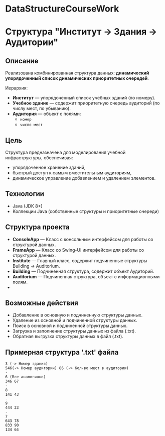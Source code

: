 ﻿# DataStructureCourseWork
# Структура "Институт → Здания → Аудитории"

## Описание

Реализована комбинированная структура данных: **динамический упорядоченный список динамических приоритетных очередей**.

Иерархия:

- **Институт** — упорядоченный список учебных зданий (по номеру).
- **Учебное здание** — содержит приоритетную очередь аудиторий (по числу мест, по убыванию).
- **Аудитория** — объект с полями:
    - `номер`
    - `число мест`

## Цель

Структура предназначена для моделирования учебной инфраструктуры, обеспечивая:
- упорядоченное хранение зданий,
- быстрый доступ к самым вместительным аудиториям,
- динамическое управление добавлением и удалением элементов.

## Технологии

- Java (JDK 8+)
- Коллекции Java (собственные структуры и приоритетные очереди)

## Структура проекта
- **ConsoleApp** — Класс с консольным интерфейсом для работы со структурой данных.
- **FrameApp** — Класс со Swing-UI интерфейсом для работы со структурой данных.
- **Institute** — Главный класс, содержит подчиненные структуры Building -> Auditorium.
- **Building** — Подчиненная структура, содержит объект Аудиторий.
- **Auditorium** — Подчиненная структура, объект с информационными полям.
- 
## Возможные действия
- Добавление в основную и подчиненную структуры данных.
- Удаление из основной и подчиненной структуры данных.
- Поиск в основной и подчиненной структуры данных.
- Загрузка и заполнение структуры данных из файла (.txt).
- Обратная выгрузка структуры данных в файл (.txt).

## Примерная структура '.txt' файла
```text
3 (-> Номер здания)
546(-> Номер аудитории) 86 (-> Кол-во мест в аудитории)
- 
6 (Все аналогично)
346 67
-
8
141 43
-
9
444 23
-
7
643 78
833 90
134 64
